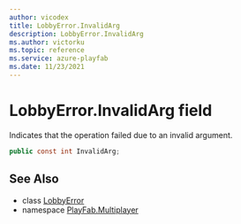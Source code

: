 ```yaml
---
author: vicodex
title: LobbyError.InvalidArg
description: LobbyError.InvalidArg
ms.author: victorku
ms.topic: reference
ms.service: azure-playfab
ms.date: 11/23/2021
---
```


# LobbyError.InvalidArg field

Indicates that the operation failed due to an invalid argument.

```csharp
public const int InvalidArg;
```

## See Also

* class [LobbyError](../LobbyError.md)
* namespace [PlayFab.Multiplayer](../../PlayFabMultiplayerSDK.md)
